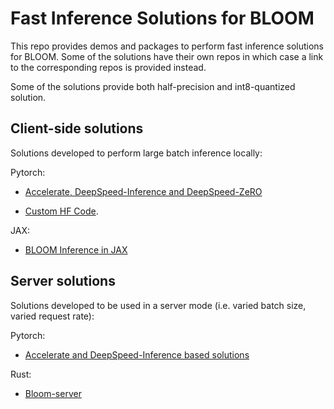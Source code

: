 # Fast Inference Solutions for BLOOM

This repo provides demos and packages to perform fast inference solutions for BLOOM. Some of the solutions have their own repos in which case a link to the corresponding repos is provided instead.

Some of the solutions provide both half-precision and int8-quantized solution.

## Client-side solutions

Solutions developed to perform large batch inference locally:

Pytorch:

* [Accelerate, DeepSpeed-Inference and DeepSpeed-ZeRO](./bloom-inference-scripts)

* [Custom HF Code](https://github.com/huggingface/transformers_bloom_parallel/).

JAX:

* [BLOOM Inference in JAX](https://github.com/huggingface/bloom-jax-inference)



## Server solutions

Solutions developed to be used in a server mode (i.e. varied batch size, varied request rate):

Pytorch:

* [Accelerate and DeepSpeed-Inference based solutions](./bloom-inference-server)

Rust:

* [Bloom-server](https://github.com/Narsil/bloomserver)
